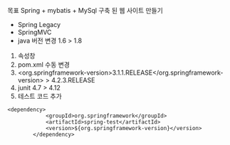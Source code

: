 목표 
Spring + mybatis + MySql 구축 된 웹 사이트 만들기

- Spring Legacy
- SpringMVC
- java 버전 변경 1.6 > 1.8
1) 속성창
2) pom.xml 수동 변경
3) <org.springframework-version>3.1.1.RELEASE</org.springframework-version> > 4.2.3.RELEASE
4) junit 4.7 > 4.12
5) 테스트 코드 추가
```
<dependency>
			<groupId>org.springframework</groupId>
			<artifactId>spring-test</artifactId>
			<version>${org.springframework-version}</version>
		</dependency>
```


